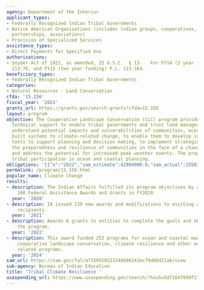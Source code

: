```yaml
---
agency: Department of the Interior
applicant_types:
- Federally Recognized lndian Tribal Governments
- Native American Organizations (includes lndian groups, cooperatives, corporations,
  partnerships, associations)
- Provision of Specialized Services
assistance_types:
- Direct Payments for Specified Use
authorizations:
- Snyder Act of 1921, as amended, 25 U.S.C.  § 13.   For FY14 (2 year funding) P.L.
  113-76, and FY15 (two year funding) P.L. 113-164.
beneficiary_types:
- Federally Recognized Indian Tribal Governments
categories:
- Natural Resources - Land Conservation
cfda: '15.156'
fiscal_year: '2022'
grants_url: https://grants.gov/search-grants?cfda=15.156
layout: program
objective: The Cooperative Landscape Conservation (CLC) program provides funds and
  technical support to enable tribal governments and trust land managers to better
  understand potential impacts and vulnerabilities of communities, ecosystems and
  built systems to climate-related change, to enable them to develop information and
  tools to support planning and decision making, to implement strategies that improve
  the preparedness and resilience of communities in the face of a changing climate
  and address the potential for increased peak weather events. The program also enables
  tribal participation in ocean and coastal planning.
obligations: '[{"x":"2022","sam_estimate":42984000.0,"sam_actual":1558308.0,"usa_spending_actual":15273.990000000005},{"x":"2023","sam_estimate":6723829.0,"sam_actual":19439130.0,"usa_spending_actual":-12708.979999999996},{"x":"2024","sam_estimate":16827097.0,"sam_actual":0.0,"usa_spending_actual":632973.0}]'
permalink: /program/15.156.html
popular_name: Climate Change
results:
- description: The Indian Affairs fulfilled its program objectives by awarding approximately
    160 Federal Assistance Awards and Grants in FY2020.
  year: '2020'
- description: IA issued 139 new awards and modifications to existing awards to 97
    recipients.
  year: '2021'
- description: Awards 6 grants to entities to complete the goals and objectives of
    the program.
  year: '2022'
- description: This award funded 253 programs for ocean and coastal management planning,
    cooperative landscape conservation, climate resilience and other environmental
    related programs.
  year: '2024'
sam_url: https://sam.gov/fal/a733955053324b698343ec79d00d21a6/view
sub-agency: Bureau of Indian Education
title: 'Tribal Climate Resilience '
usaspending_url: https://www.usaspending.gov/search/?hash=5d71047099f21455315d4270bc5bd0cf
---
```

